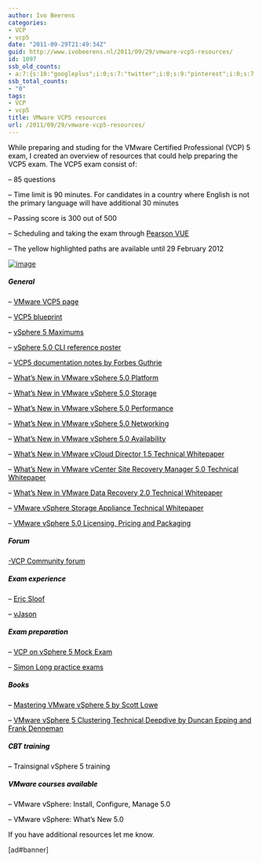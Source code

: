 ```yaml
---
author: Ivo Beerens
categories:
- VCP
- vcp5
date: "2011-09-29T21:49:34Z"
guid: http://www.ivobeerens.nl/2011/09/29/vmware-vcp5-resources/
id: 1097
ssb_old_counts:
- a:7:{s:10:"googleplus";i:0;s:7:"twitter";i:0;s:9:"pinterest";i:0;s:7:"fbshare";i:0;s:8:"linkedin";i:0;s:6:"reddit";i:0;s:6:"tumblr";i:0;}
ssb_total_counts:
- "0"
tags:
- VCP
- vcp5
title: VMware VCP5 resources
url: /2011/09/29/vmware-vcp5-resources/
---
```


<font color="#000000">While preparing and studing for the VMware Certified Professional (VCP) 5 exam, I created an overview of resources that could help preparing the VCP5 exam. </font><font color="#000000">The VCP5 exam consist of:</font>

<font color="#000000">– 85 questions</font>

<font color="#000000">– Time limit is 90 minutes. For candidates in a country where English is not the primary language will have additional 30 minutes</font>

<font color="#000000">– Passing score is 300 out of 500</font>

<font color="#000000">– Scheduling and taking the exam through </font>[<font color="#000000">Pearson VUE</font>](http://www.pearsonvue.com/vmware)

<font color="#000000">– The yellow highlighted paths are available until 29 February 2012</font>

[![image](http://localhost/wp-content/uploads/2011/09/image_thumb18.png "image")](http://localhost/wp-content/uploads/2011/09/image19.png)

##### <font color="#000000">General</font>

<font color="#000000">– </font>[<font color="#000000">VMware VCP5 page</font>](http://mylearn.vmware.com/mgrReg/plan.cfm?plan=12457&ui=www_cert)

<font color="#000000">– </font>[<font color="#000000">VCP5 blueprint</font>](http://mylearn.vmware.com/mgrReg/register.cfm?course=103110&user=0&operator=0&pwd=&order=0&n=0&mL_method=register&rMethod=register&ui=www&token=none)

<font color="#000000">– </font>[<font color="#000000">vSphere 5 Maximums</font>](http://www.vmware.com/pdf/vsphere5/r50/vsphere-50-configuration-maximums.pdf)

<font color="#000000">– </font>[<font color="#000000">vSphere 5.0 CLI reference poster</font>](http://blogs.vmware.com/vipowershell/2011/09/powercli-poster-v50.html)

<font color="#000000">– </font>[<font color="#000000">VCP5 documentation notes by Forbes Guthrie</font>](http://www.vreference.com/vsphere-5-notes/)

<font color="#000000">– </font>[<font color="#000000">What’s New in VMware vSphere 5.0 Platform</font>](http://www.vmware.com/files/pdf/techpaper/Whats-New-VMware-vSphere-50-Platform-Technical-Whitepaper.pdf)

<font color="#000000">– </font>[<font color="#000000">What’s New in VMware vSphere 5.0 Storage</font>](http://www.vmware.com/files/pdf/techpaper/Whats-New-VMware-vSphere-50-Storage-Technical-Whitepaper.pdf)

<font color="#000000">– </font>[<font color="#000000">What’s New in VMware vSphere 5.0 Performance</font>](http://www.vmware.com/files/pdf/techpaper/Whats-New-VMware-vSphere-50-Performance-Technical-Whitepaper.pdf)

<font color="#000000">– </font>[<font color="#000000">What’s New in VMware vSphere 5.0 Networking</font>](http://www.vmware.com/files/pdf/techpaper/Whats-New-VMware-vSphere-50-Networking-Technical-Whitepaper.pdf)

<font color="#000000">– </font>[<font color="#000000">What’s New in VMware vSphere 5.0 Availability</font>](http://www.vmware.com/files/pdf/techpaper/Whats-New-VMware-vSphere-50-Availability-Technical-Whitepaper.pdf)

<font color="#000000">– </font>[<font color="#000000">What’s New in VMware vCloud Director 1.5 Technical Whitepaper</font>](http://www.vmware.com/files/pdf/techpaper/Whats-New-VMware-vCloud-Director-15-Technical-Whitepaper.pdf)

<font color="#000000">– </font>[<font color="#000000">What’s New in VMware vCenter Site Recovery Manager 5.0 Technical Whitepaper</font>](http://www.vmware.com/files/pdf/techpaper/Whats-New-VMware-vCenter-Site-Recovery-Manager-50-Technical-Whitepaper.pdf)

<font color="#000000">– </font>[<font color="#000000">What’s New in VMware Data Recovery 2.0 Technical Whitepaper</font>](http://www.vmware.com/files/pdf/techpaper/Whats-New-VMware-Data-Recovery-20-Technical-Whitepaper.pdf)

<font color="#000000">– </font>[<font color="#000000">VMware vSphere Storage Appliance Technical Whitepaper</font>](http://www.vmware.com/files/pdf/techpaper/VMware-vSphere-Storage-Appliance-Technical-Whitepaper.pdf)

<font color="#000000">– </font>[<font color="#000000">VMware vSphere 5.0 Licensing, Pricing and Packaging</font>](http://www.vmware.com/files/pdf/vsphere_pricing.pdf)

<font color="#000000"> </font>

##### <font color="#000000">Forum</font>

[<font color="#000000">-VCP Community forum</font>](http://communities.vmware.com/community/vmtn/certedu/certification/vcp)

<font color="#000000"></font>

##### <font color="#000000">Exam experience</font>

<font color="#000000">– </font>[<font color="#000000">Eric Sloof</font>](http://www.ntpro.nl/blog/archives/1865-Eric-Sloofs-VCP5-exam-experience.html)

<font color="#000000">– </font>[<font color="#000000">vJason</font>](http://www.vjason.com/2011/08/29/vcp5-exam-passed/)

<font color="#000000"></font>

##### <font color="#000000">Exam preparation</font>

<font color="#000000">– </font>[<font color="#000000">VCP on vSphere 5 Mock Exam</font>](http://mylearn.vmware.com/mgrSurvey/assess.cfm?item=24908&user=0&refer=0&p=0&ui=www_cert)

<font color="#000000">– </font>[<font color="#000000">Simon Long practice exams</font>](http://www.simonlong.co.uk/blog/vcp5-practice-exams/)

<font color="#000000"></font>

##### <font color="#000000">Books</font>

<font color="#000000">– </font>[<font color="#000000">Mastering VMware vSphere 5 by Scott Lowe</font>](http://www.amazon.com/Mastering-VMware-vSphere-Scott-Lowe/dp/0470890800/ref=sr_1_2?ie=UTF8&qid=1317325003&sr=8-2)

<font color="#000000">– </font>[<font color="#000000">VMware vSphere 5 Clustering Technical Deepdive by Duncan Epping and Frank Denneman</font>](http://www.amazon.com/VMware-vSphere-Clustering-Technical-Deepdive/dp/1463658133/ref=sr_1_1?ie=UTF8&qid=1317325003&sr=8-1)

<font color="#000000"></font>

##### <font color="#000000">CBT training</font>

<font color="#000000">– </font><font color="#000000">Trainsignal vSphere 5 training</font>

<font color="#000000"></font>

##### <font color="#000000">VMware courses available</font>

<font color="#000000">– VMware vSphere: Install, Configure, Manage 5.0 </font>

<font color="#000000">– VMware vSphere: What’s New 5.0   
</font>

<font color="#000000"></font>

<font color="#000000"></font>

<font color="#000000"></font>

<font color="#000000">If you have additional resources let me know.</font>

<font color="#000000"></font>

<font color="#000000"></font>

<font color="#000000"></font>

\[ad#banner\]
